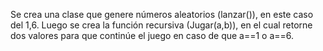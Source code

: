 Se crea una clase que genere números aleatorios (lanzar()), en este caso del 1,6.
Luego se crea la función recursiva (Jugar(a,b)), en el cual retorne dos valores para que continúe el juego en caso de que a==1 o a==6.

